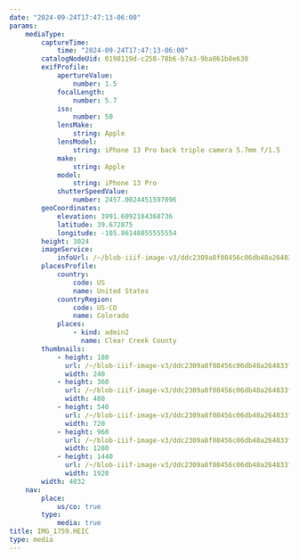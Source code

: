 ```yaml
---
date: "2024-09-24T17:47:13-06:00"
params:
    mediaType:
        captureTime:
            time: "2024-09-24T17:47:13-06:00"
        catalogNodeUid: 0198119d-c258-78b6-b7a3-9ba861b8e630
        exifProfile:
            apertureValue:
                number: 1.5
            focalLength:
                number: 5.7
            iso:
                number: 50
            lensMake:
                string: Apple
            lensModel:
                string: iPhone 13 Pro back triple camera 5.7mm f/1.5
            make:
                string: Apple
            model:
                string: iPhone 13 Pro
            shutterSpeedValue:
                number: 2457.0024451597096
        geoCoordinates:
            elevation: 3991.6092184368736
            latitude: 39.672875
            longitude: -105.86148055555554
        height: 3024
        imageService:
            infoUrl: /~/blob-iiif-image-v3/ddc2309a8f08456c06db48a264833f812086c616319d44e8bb52adc231ff6feb/info.json
        placesProfile:
            country:
                code: US
                name: United States
            countryRegion:
                code: US-CO
                name: Colorado
            places:
                - kind: admin2
                  name: Clear Creek County
        thumbnails:
            - height: 180
              url: /~/blob-iiif-image-v3/ddc2309a8f08456c06db48a264833f812086c616319d44e8bb52adc231ff6feb/full/240%2C180/0/default.jpg
              width: 240
            - height: 360
              url: /~/blob-iiif-image-v3/ddc2309a8f08456c06db48a264833f812086c616319d44e8bb52adc231ff6feb/full/480%2C360/0/default.jpg
              width: 480
            - height: 540
              url: /~/blob-iiif-image-v3/ddc2309a8f08456c06db48a264833f812086c616319d44e8bb52adc231ff6feb/full/720%2C540/0/default.jpg
              width: 720
            - height: 960
              url: /~/blob-iiif-image-v3/ddc2309a8f08456c06db48a264833f812086c616319d44e8bb52adc231ff6feb/full/1280%2C960/0/default.jpg
              width: 1280
            - height: 1440
              url: /~/blob-iiif-image-v3/ddc2309a8f08456c06db48a264833f812086c616319d44e8bb52adc231ff6feb/full/1920%2C1440/0/default.jpg
              width: 1920
        width: 4032
    nav:
        place:
            us/co: true
        type:
            media: true
title: IMG_1759.HEIC
type: media
---
```

